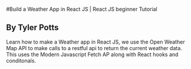 
#Build a Weather App in React JS | React JS beginner Tutorial
## By Tyler Potts
Learn how to make a Weather app in React JS, we use the Open Weather Map API to make calls to a restful api to return the current weather data. This uses the Modern Javascript Fetch AP along with React hooks and conditonals.